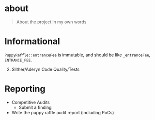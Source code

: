 # about

> About the project in my own words

# Informational

`PuppyRaffle::entranceFee` is immutable, and should be like `_entranceFee`, `ENTRANCE_FEE`.

2. Slither/Aderyn
   Code Quality/Tests

# Reporting

- Competitive Audits
  - Submit a finding
- Write the puppy raffle audit report (including PoCs)
